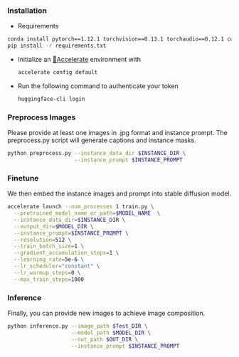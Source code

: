 

### Installation
* Requirements
```bash
conda install pytorch==1.12.1 torchvision==0.13.1 torchaudio==0.12.1 cudatoolkit=11.3 -c pytorch 
pip install -r requirements.txt
```

* Initialize an [🤗Accelerate](https://github.com/huggingface/accelerate/) environment with
  ```bash
  accelerate config default
  ```

* Run the following command to authenticate your token

  ```bash
  huggingface-cli login
  ```




### Preprocess Images
Please provide at least one images in .jpg format and instance prompt. The preprocess.py script will generate captions and instance masks.

```bash
python preprocess.py --instance_data_dir $INSTANCE_DIR \
                     --instance_prompt $INSTANCE_PROMPT
```

### Finetune
We then embed the instance images and prompt into stable diffusion model.

```bash
accelerate launch --num_processes 1 train.py \
  --pretrained_model_name_or_path=$MODEL_NAME  \
  --instance_data_dir=$INSTANCE_DIR \
  --output_dir=$MODEL_DIR \
  --instance_prompt=$INSTANCE_PROMPT \
  --resolution=512 \
  --train_batch_size=1 \
  --gradient_accumulation_steps=1 \
  --learning_rate=5e-6 \
  --lr_scheduler="constant" \
  --lr_warmup_steps=0 \
  --max_train_steps=1000
```

### Inference
Finally, you can provide new images to achieve image composition.

```bash
python inference.py --image_path $Test_DIR \
                    --model_path $MODEL_DIR \
                    --out_path $OUT_DIR \
                    --instance_prompt $INSTANCE_PROMPT
```



